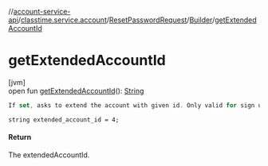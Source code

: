 //[account-service-api](../../../../index.md)/[classtime.service.account](../../index.md)/[ResetPasswordRequest](../index.md)/[Builder](index.md)/[getExtendedAccountId](get-extended-account-id.md)

# getExtendedAccountId

[jvm]\
open fun [getExtendedAccountId](get-extended-account-id.md)(): [String](https://docs.oracle.com/javase/8/docs/api/java/lang/String.html)

```kotlin
If set, asks to extend the account with given id. Only valid for sign ups. 

```
`string extended_account_id = 4;`

#### Return

The extendedAccountId.
